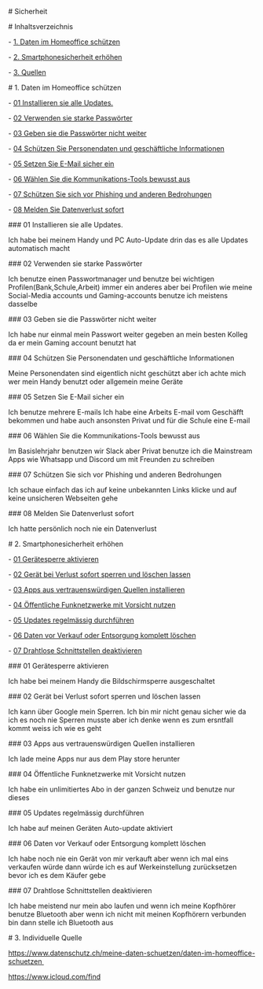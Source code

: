 # Sicherheit <!-- omit in toc -->



# Inhaltsverzeichnis <!-- omit in toc -->

- [1. Daten im Homeoffice schützen](#1-daten-im-homeoffice-schützen)

- [2. Smartphonesicherheit erhöhen](#2-smartphonesicherheit-erhöhen)

- [3. Quellen](#3-quelle)



# 1. Daten im Homeoffice schützen

- [01 Installieren sie alle Updates.](#01-installieren-sie-alle-updates)

- [02 Verwenden sie starke Passwörter](#02-verwende-sie-starke-passwörter)

- [03 Geben sie die Passwörter nicht weiter](#03-geben-sie-die-passwörter-nicht-weiter)

- [04 Schützen Sie Personendaten und geschäftliche Informationen](#04-schützen-sie-personendaten-und-geschäftliche-informationen)

- [05 Setzen Sie E-Mail sicher ein](#05-setzen-sie-e-mail-sicher-ein)

- [06 Wählen Sie die Kommunikations-Tools bewusst aus](#06-wählen-sie-die-kommunikations-tools-bewusst-aus)

- [07 Schützen Sie sich vor Phishing und anderen Bedrohungen](#07-schützen-sie-sich-vor-phishing-und-anderen-bedrohungen)

- [08 Melden Sie Datenverlust sofort](#08-melden-sie-datenverlust-sofort)





### 01 Installieren sie alle Updates.

Ich habe bei meinem Handy und PC Auto-Update drin das es alle Updates automatisch macht

### 02 Verwenden sie starke Passwörter

Ich benutze einen Passwortmanager und benutze bei wichtigen Profilen(Bank,Schule,Arbeit) immer ein anderes aber bei Profilen wie meine Social-Media accounts und Gaming-accounts benutze ich meistens dasselbe

### 03 Geben sie die Passwörter nicht weiter

Ich habe nur einmal mein Passwort weiter gegeben an mein besten Kolleg da er mein Gaming account benutzt hat

### 04 Schützen Sie Personendaten und geschäftliche Informationen

Meine Personendaten sind eigentlich nicht geschützt aber ich achte mich wer mein Handy benutzt oder allgemein meine Geräte

### 05 Setzen Sie E-Mail sicher ein

Ich benutze mehrere E-mails Ich habe eine Arbeits E-mail vom Geschäfft bekommen und habe auch ansonsten Privat und für die Schule eine E-mail

### 06 Wählen Sie die Kommunikations-Tools bewusst aus

Im Basislehrjahr benutzen wir Slack aber Privat benutze ich die Mainstream Apps wie Whatsapp und Discord um mit Freunden zu schreiben

### 07 Schützen Sie sich vor Phishing und anderen Bedrohungen

Ich schaue einfach das ich auf keine unbekannten Links klicke und auf keine unsicheren Webseiten gehe

### 08 Melden Sie Datenverlust sofort

Ich hatte persönlich noch nie ein Datenverlust



# 2. Smartphonesicherheit erhöhen

- [01 Gerätesperre aktivieren](#01-gerätesperre-aktivieren)

- [02 Gerät bei Verlust sofort sperren und löschen lassen](#02-gerät-bei-verlust-sofort-sperren-und-löschen-lassen)

- [03 Apps aus vertrauenswürdigen Quellen installieren](#03-apps-aus-vertrauenswürdigen-quellen-installieren)

- [04 Öffentliche Funknetzwerke mit Vorsicht nutzen](#04-öffentliche-funknetzwerke-mit-vorsicht-nutzen)

- [05 Updates regelmässig durchführen](#05-updates-regelmässig-durchführen)

- [06 Daten vor Verkauf oder Entsorgung komplett löschen](#06-daten-vor-verkauf-oder-entsorgung-komplett-löschen)

- [07 Drahtlose Schnittstellen deaktivieren](#07-drahtlose-schnittstellen-deaktivieren)




### 01 Gerätesperre aktivieren

Ich habe bei meinem Handy die Bildschirmsperre ausgeschaltet

### 02 Gerät bei Verlust sofort sperren und löschen lassen

Ich kann über Google mein Sperren. Ich bin mir nicht genau sicher wie da ich es noch nie Sperren musste aber ich denke wenn es zum ersntfall kommt weiss ich wie es geht

### 03 Apps aus vertrauenswürdigen Quellen installieren

Ich lade meine Apps nur aus dem Play store herunter

### 04 Öffentliche Funknetzwerke mit Vorsicht nutzen

Ich habe ein unlimitiertes Abo in der ganzen Schweiz und benutze nur dieses

### 05 Updates regelmässig durchführen

Ich habe auf meinen Geräten Auto-update aktiviert

### 06 Daten vor Verkauf oder Entsorgung komplett löschen

Ich habe noch nie ein Gerät von mir verkauft aber wenn ich mal eins verkaufen würde dann würde ich es auf Werkeinstellung zurücksetzen bevor ich es dem Käufer gebe

### 07 Drahtlose Schnittstellen deaktivieren

Ich habe meistend nur mein abo laufen und wenn ich meine Kopfhörer benutze Bluetooth aber wenn ich nicht mit meinen Kopfhörern verbunden bin dann stelle ich Bluetooth aus




# 3. Individuelle Quelle

https://www.datenschutz.ch/meine-daten-schuetzen/daten-im-homeoffice-schuetzen <br>

https://www.icloud.com/find
